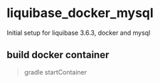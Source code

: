 # liquibase_docker_mysql
Initial setup for liquibase 3.6.3, docker and mysql


## build docker container

> gradle startContainer
